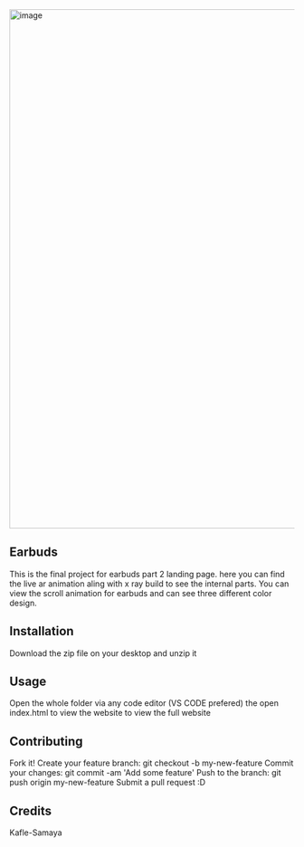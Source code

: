 <img width="918" alt="image" src="https://github.com/samaya007/kafle-samaya-earbuds-final/assets/121986334/e1a2e3bc-52a1-4a4f-81ed-ddb102f63081">


## Earbuds
This is the final project for earbuds part 2 landing page. here you can find the live ar animation aling with x ray build to see the internal parts. You can view the scroll animation for earbuds and can see three different color design. 

## Installation
Download the zip file on your desktop and unzip it

## Usage
Open the whole folder via any code editor (VS CODE prefered) the open index.html to view the website to view the full website

## Contributing
Fork it!
Create your feature branch: git checkout -b my-new-feature
Commit your changes: git commit -am 'Add some feature'
Push to the branch: git push origin my-new-feature
Submit a pull request :D

## Credits
Kafle-Samaya
